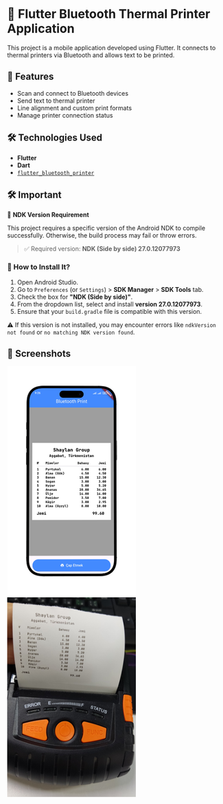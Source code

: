 # 🧾 Flutter Bluetooth Thermal Printer Application

This project is a mobile application developed using Flutter. It connects to thermal printers via Bluetooth and allows text to be printed.


## 🚀 Features

- Scan and connect to Bluetooth devices
- Send text to thermal printer
- Line alignment and custom print formats
- Manage printer connection status


## 🛠️ Technologies Used

- **Flutter**
- **Dart**
- [`flutter_bluetooth_printer`](https://pub.dev/packages/flutter_bluetooth_printer)


## 🛠️ Important

🔧 **NDK Version Requirement**

This project requires a specific version of the Android NDK to compile successfully. Otherwise, the build process may fail or throw errors.

> ✅ Required version: **NDK (Side by side) 27.0.12077973**

### 🔽 How to Install It?

1. Open Android Studio.  
2. Go to `Preferences` (or `Settings`) > **SDK Manager** > **SDK Tools** tab.  
3. Check the box for **"NDK (Side by side)"**.  
4. From the dropdown list, select and install **version 27.0.12077973**.  
5. Ensure that your `build.gradle` file is compatible with this version.

⚠️ If this version is not installed, you may encounter errors like `ndkVersion not found` or `no matching NDK version found`.

## 📱 Screenshots

<img src="assets/images/screen.png" alt="Main Screen" width="300"/>
<img src="assets/images/printer.jpg" alt="Printer Interface" width="300"/>
